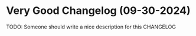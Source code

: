 # Very Good Changelog (09-30-2024)

TODO: Someone should write a nice description for this CHANGELOG
